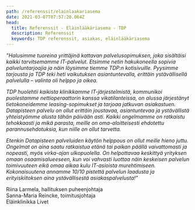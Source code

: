 ```yaml
---
path: /referenssit/elainlaakariasema
date: 2021-03-07T07:57:20.064Z
head:
  title: Referenssit - Eläinlääkäriasema - TDP
  description: Referenssit
  keywords: TDP referenssit, asiakas, eläinlääkäriasema
---
```

*”Halusimme tuoreina yrittäjinä kattavan palvelusopimuksen, joka sisältäisi kaikki tarvitsemamme IT-palvelut. Etsimme netin hakukoneella sopivia palveluntarjoajia ja näin löysimme tiemme TDP:n kotisivuille. Pyysimme tarjousta ja TDP teki heti vaikutuksen asiantuntevalla, erittäin ystävällisellä palvelulla – valinta oli helppo ja oikea.*

*TDP huolehtii kaikista klinikkamme IT-järjestelmistä, kommunikoi puolestamme nettioperaattorin kanssa vikatilanteissa, on alussa järjestänyt tietokoneidemme leasing-sopimukset ja tarjoaa jatkuvan asiakastuen. Datapisteen palvelu on ollut erittäin joustavaa, asiantuntevaa ja ystävällistä yhteistyömme alusta tähän päivään asti. Kaikki ongelmamme on ratkaistu tehokkaasti ja mikä parasta, meille on oma-aloitteisesti ehdotettu parannusehdotuksia, kun niille on ollut tarvetta.*

*Etenkin Datapisteen palveluiden käytön helppous on ollut meille hieno juttu. Ongelmat on aina saatu ratkaistua etänä tai paikan päällä vaivattomasti ja nopeasti, myös virka-ajan ulkopuolella. On helpottavaa keskittyä yrityksen omaan osaamisalueeseen, kun voi vahvasti luottaa näin keskeisen palvelun toimivuuteen eikä omaa aikaa kulu IT-asioista murehtimiseen. Kokonaisuutena annamme 10/10 pistettä palvelun laadusta ja erityiskiitoksen aina ystävällisestä asiakaspalvelusta!”*

Riina Larmela, hallituksen puheenjohtaja\
Sanna-Maria Reincke, toimitusjohtaja\
Eläinklinikka Livet
